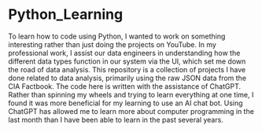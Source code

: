 # Python_Learning
To learn how to code using Python, I wanted to work on something interesting rather than just doing the projects on YouTube. In my professional work, I assist our data engineers in understanding how the different data types function in our system via the UI, which set me down the road of data analysis. This repository is a collection of projects I have done related to data analysis, primarily using the raw JSON data from the CIA Factbook. The code here is written with the assistance of ChatGPT. Rather than spinning my wheels and trying to learn everything at one time, I found it was more beneficial for my learning to use an AI chat bot. Using ChatGPT has allowed me to learn more about computer programming in the last month than I have been able to learn in the past several years.  
